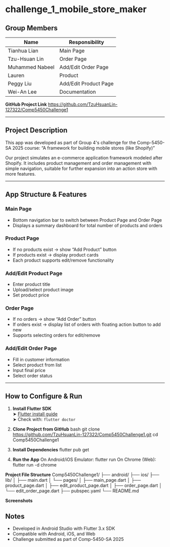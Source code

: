 # challenge_1_mobile_store_maker

## Group Members

| Name                 | Responsibility             |
|----------------------|-----------------------------|
| Tianhua Lian         | Main Page                   |
| Tzu-Hsuan Lin        | Order Page                  |
| Muhammed Nabeel      | Add/Edit Order Page         |
| Lauren               | Product                     |
| Peggy Liu            | Add/Edit Product Page       |
| Wei-An Lee           | Documentation               |


**GitHub Project Link**
https://github.com/TzuHsuanLin-127322/Comp5450Challenge1

---

## Project Description

This app was developed as part of Group 4's challenge for the Comp-5450-SA 2025 course:
“A framework for building mobile stores (like Shopify)”

Our project simulates an e-commerce application framework modeled after Shopify. It includes product management and order management with simple navigation, suitable for further expansion into an action store with more features.

---

## App Structure & Features

### Main Page
- Bottom navigation bar to switch between Product Page and Order Page
- Displays a summary dashboard for total number of products and orders

### Product Page
- If no products exist → show “Add Product” button
- If products exist → display product cards
- Each product supports edit/remove functionality

### Add/Edit Product Page
- Enter product title
- Upload/select product image
- Set product price

### Order Page
- If no orders → show “Add Order” button
- If orders exist → display list of orders with floating action button to add new
- Supports selecting orders for edit/remove

### Add/Edit Order Page
- Fill in customer information
- Select product from list
- Input final price
- Select order status

---

## How to Configure & Run

1. **Install Flutter SDK**  
   ➤ [Flutter install guide](https://docs.flutter.dev/get-started/install)  
   ➤ Check with: `flutter doctor`

2. **Clone Project from GitHub**
   bash
   git clone https://github.com/TzuHsuanLin-127322/Comp5450Challenge1.git
   cd Comp5450Challenge1

3. **Install Dependencies**
   flutter pub get

4. **Run the App**
 On Android/iOS Emulator:
    flutter run
 On Chrome (Web):
    flutter run -d chrome

**Project File Structure**
Comp5450Challenge1/
├── android/
├── ios/
├── lib/
│   ├── main.dart
│   └── pages/
│       ├── main_page.dart
│       ├── product_page.dart
│       ├── edit_product_page.dart
│       ├── order_page.dart
│       └── edit_order_page.dart
├── pubspec.yaml
└── README.md

**Screenshots**




**Notes**
----------------------------------------
- Developed in Android Studio with Flutter 3.x SDK
- Compatible with Android, iOS, and Web
- Challenge submitted as part of Comp-5450-SA 2025

